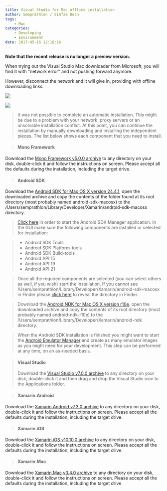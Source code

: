 ```yaml
---
title: Visual Studio for Mac offline installation
author: Semprathlon / Simfae Dean
tags:
	- Mac
categories:
	- Developing
	- Environment
date: 2017-05-16 12:16:16
---
```

**Note that the recent release is no longer a preview version.**

When trying out the Visual Studio Mac downloader from Microsoft, you will find it with "network error" and not pushing forward anymore.

However, disconnect the network and it will give in, providing with offline downloading links.

![](/blog/uploads/2017/05/QQ20170516-122604.png)

![](/blog/uploads/2017/05/QQ20170516-122159.png)

> It was not possible to complete an automatic installation. This might be due to a problem with your network, proxy servers or an unsolvable installation conflict. At this point, you can continue the installation by manually downloading and installing the independent pieces. The list below shows each component that you need to install.

> #### Mono Framework  
Download the [Mono Framework v5.0.0 archive](https://dl.xamarin.com/MonoFrameworkMDK/Macx86/MonoFramework-MDK-5.0.0.100.macos10.xamarin.universal.pkg) to any directory on your disk, double-click it and follow the instructions on screen. Please accept all the defaults during the installation, including the target drive.

> #### Android SDK
Download the [Android SDK for Mac OS X version 24.4.1](http://dl.google.com/android/android-sdk_r24.4.1-macosx.zip), open the downloaded archive and copy the contents of the folder found at its root directory (most probably named android-sdk-macosx) to the /Users/semprathlon/Library/Developer/Xamarin/android-sdk-macosx directory.

> [Click here](run://localhost/Users/semprathlon/Library/Developer/Xamarin/android-sdk-macosx/tools/android?sdk) in order to start the Android SDK Manager application. In the GUI make sure the following components are installed or selected for installation:

> - Android SDK Tools
> - Android SDK Platform-tools
> - Android SDK Build-tools
> - Android API 15
> - Android API 19
> - Android API 21

> Once all the required components are selected (you can select others as well, if you wish) start the installation.
If you cannot see /Users/semprathlon/Library/Developer/Xamarin/android-sdk-macosx in Finder please [click here](fileopen:/Users/semprathlon/Library/Developer/Xamarin/android-sdk-macosx?dir=1) to reveal the directory in Finder.

> Download the [Android NDK for Mac OS X version r10e](http://dl.google.com/android/ndk/android-ndk-r10e-darwin-x86_64.bin), open the downloaded archive and copy the contents of its root directory (most probably named android-ndk-r10e) to the /Users/semprathlon/Library/Developer/Xamarin/android-ndk directory.

> When the Android SDK installation is finished you might want to start the [Android Emulator Manager](run://localhost/Users/semprathlon/Library/Developer/Xamarin/android-sdk-macosx/tools/android?avd) and create as many emulator images as you might need for your development. This step can be performed at any time, on an as-needed basis.

> #### Visual Studio
> Download the [Visual Studio v7.0.0 archive](https://dl.xamarin.com/VsMac/VisualStudioForMac-7.0.0.3146.dmg) to any directory on your disk, double-click it and then drag and drop the Visual Studio icon to the Applications folder.

> #### Xamarin.Android
Download the [Xamarin.Android v7.3.0 archive](https://dl.xamarin.com/MonoforAndroid/Mac/xamarin.android-7.3.0-13.pkg) to any directory on your disk, double-click it and follow the instructions on screen. Please accept all the defaults during the installation, including the target drive.

> #### Xamarin.iOS
Download the [Xamarin.iOS v10.10.0 archive](https://dl.xamarin.com/MonoTouch/Mac/xamarin.ios-10.10.0.33.pkg) to any directory on your disk, double-click it and follow the instructions on screen. Please accept all the defaults during the installation, including the target drive.

> #### Xamarin.Mac
Download the [Xamarin.Mac v3.4.0 archive](https://dl.xamarin.com/XamarinforMac/Mac/xamarin.mac-3.4.0.33.pkg) to any directory on your disk, double-click it and follow the instructions on screen. Please accept all the defaults during the installation, including the target drive. 